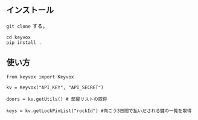 ## インストール

`git clone` する。

```
cd keyvox
pip install .
```

## 使い方

```
from keyvox import Keyvox

kv = Keyvox("API_KEY", "API_SECRET")

doors = kv.getUtils() # 部屋リストの取得

keys = kv.getLockPinList("rockId") #向こう3日間で払いだされる鍵の一覧を取得


```
